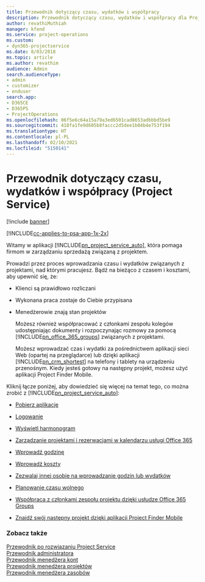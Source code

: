 ```yaml
---
title: Przewodnik dotyczący czasu, wydatków i współpracy
description: Przewodnik dotyczący czasu, wydatków i współpracy dla Project Service
author: revathiMuthiah
manager: kfend
ms.service: project-operations
ms.custom:
- dyn365-projectservice
ms.date: 8/03/2018
ms.topic: article
ms.author: revathim
audience: Admin
search.audienceType:
- admin
- customizer
- enduser
search.app:
- D365CE
- D365PS
- ProjectOperations
ms.openlocfilehash: 06f5e6c64a15a79a3ed6501cad8653adbbbd5be9
ms.sourcegitcommit: 418fa1fe9d605b8faccc2d5dee1b04b4e753f194
ms.translationtype: HT
ms.contentlocale: pl-PL
ms.lasthandoff: 02/10/2021
ms.locfileid: "5150141"
---
```

# <a name="time-expense-and-collaboration-guide-project-service"></a>Przewodnik dotyczący czasu, wydatków i współpracy (Project Service)

[!include [banner](../includes/psa-now-project-operations.md)]

[!INCLUDE[cc-applies-to-psa-app-1x-2x](../includes/cc-applies-to-psa-app-1x-2x.md)]

Witamy w aplikacji [!INCLUDE[pn_project_service_auto](../includes/pn-project-service-auto.md)], która pomaga firmom w zarządzaniu sprzedażą związaną z projektem. 
  
 Prowadzi przez proces wprowadzania czasu i wydatków związanych z projektami, nad którymi pracujesz. Bądź na bieżąco z czasem i kosztami, aby upewnić się, że:  
  
- Klienci są prawidłowo rozliczani  
  
- Wykonana praca zostaje do Ciebie przypisana  
  
- Menedżerowie znają stan projektów  
  
  Możesz również współpracować z członkami zespołu kolegów udostępniając dokumenty i rozpoczynając rozmowy za pomocą [!INCLUDE[pn_office_365_groups](../includes/pn-office-365-groups.md)] związanych z projektami.  
  
  Możesz wprowadzać czas i wydatki za pośrednictwem aplikacji sieci Web (opartej na przeglądarce) lub dzięki aplikacji [!INCLUDE[pn_crm_shortest](../includes/pn-crm-shortest.md)] na telefony i tablety na urządzeniu przenośnym. Kiedy jesteś gotowy na następny projekt, możesz użyć aplikacji Project Finder Mobile.  
  
Kliknij łącze poniżej, aby dowiedzieć się więcej na temat tego, co można zrobić z [!INCLUDE[pn_project_service_auto](../includes/pn-project-service-auto.md)]:  
  
-   [Pobierz aplikacje](../psa/get-apps.md)  
  
-   [Logowanie](../psa/sign-in.md)  
  
-   [Wyświetl harmonogram](../psa/view-schedule.md)  
  
-   [Zarządzanie projektami i rezerwacjami w kalendarzu usługi Office 365](../psa/manage-project-bookings-office-365-calendar.md)  
  
-   [Wprowadź godzinę](../psa/enter-time.md)  
  
-   [Wprowadź koszty](../psa/enter-expenses.md)  
  
-   [Zezwalaj innej osobie na wprowadzanie godzin lub wydatków](../psa/allow-someone-else-enter-time-entry-expense.md)  
  
-   [Planowanie czasu wolnego](../psa/schedule-time-off.md)  
  
-   [Współpraca z członkami zespołu projektu dzięki usłudze Office 365 Groups](../psa/collaborate-project-team-members-office-365-groups.md)  
  
-   [Znajdź swój następny projekt dzięki aplikacji Project Finder Mobile](../psa/find-next-project-finder-mobile-app.md)  
  
### <a name="see-also"></a>Zobacz także  
 [Przewodnik po rozwiązaniu Project Service](../psa/overview.md)   
 [Przewodnik administratora](../psa/admin-guide.md)   
 [Przewodnik menedżera kont](../psa/account-manager-guide.md)   
 [Przewodnik menedżera projektów](../psa/project-manager-guide.md)   
 [Przewodnik menedżera zasobów](../psa/resource-manager-guide.md)   
